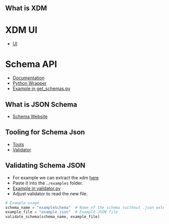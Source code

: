 ## What is XDM

# XDM UI

- [UI](https://experience.adobe.com/#/@mohrstadeemeaptrsdb/sname:prod/platform/schema/browse?initialLoad=false&limit=50&page=1&sortDescending=1&sortField=lastModifiedDate)

# Schema API

- [Documentation](https://developer.adobe.com/experience-platform-apis/references/schema-registry/)
- [Python Wrapper](https://github.com/adobe/aepp)
- [Example in get_schemas.py](./get_schemas.py)

## What is JSON Schema

- [Schema Website](https://json-schema.org/)

## Tooling for Schema Json

- [Tools](https://json-schema.org/tools?query=&sortBy=name&sortOrder=ascending&groupBy=toolingTypes&licenses=&languages=&drafts=&toolingTypes=&environments=)
- [Validator](https://github.com/python-jsonschema/jsonschema)

## Validating Schema JSON

- For example we can extract the xdm [here](https://adobestore.com/-Escape-artist-tee-Art-by-Sam-Wilde-P1346.aspx)
- Paste it into the `./examples` folder.
- [Example in validator.py](./validator.py)
- Adjust validator to read the new file.

```PYTHON
# Example usage
schema_name = "exampleSchema"  # Name of the schema (without .json extension)
example_file = "example.json"  # Example JSON file
validate_schema(schema_name, example_file)
```
